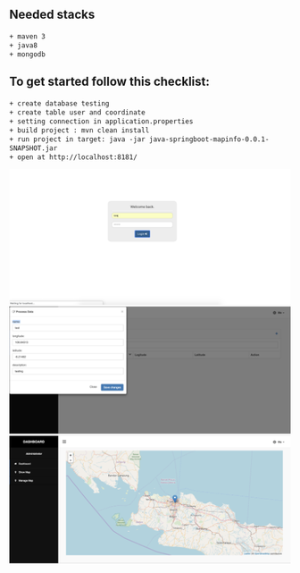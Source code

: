 ## Needed stacks
    + maven 3
    + java8
    + mongodb
    
## To get started follow this checklist:
    + create database testing
    + create table user and coordinate
    + setting connection in application.properties
    + build project : mvn clean install
    + run project in target: java -jar java-springboot-mapinfo-0.0.1-SNAPSHOT.jar
    + open at http://localhost:8181/
    
![alt text](https://github.com/israjHaliri/java-springboot-mapinfo/blob/master/ss1.png)
![alt text](https://github.com/israjHaliri/java-springboot-mapinfo/blob/master/ss2.png)
![alt text](https://github.com/israjHaliri/java-springboot-mapinfo/blob/master/ss3.png)